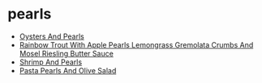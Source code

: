 # pearls

 * [Oysters And Pearls](index/o/oysters-and-pearls-105859.json)
 * [Rainbow Trout With Apple Pearls Lemongrass Gremolata Crumbs And Mosel Riesling Butter Sauce](index/r/rainbow-trout-with-apple-pearls-lemongrass-gremolata-crumbs-and-mosel-riesling-butter-sauce-105607.json)
 * [Shrimp And Pearls](index/s/shrimp-and-pearls-353635.json)
 * [Pasta Pearls And Olive Salad](index/p/pasta-pearls-and-olive-salad.json)
